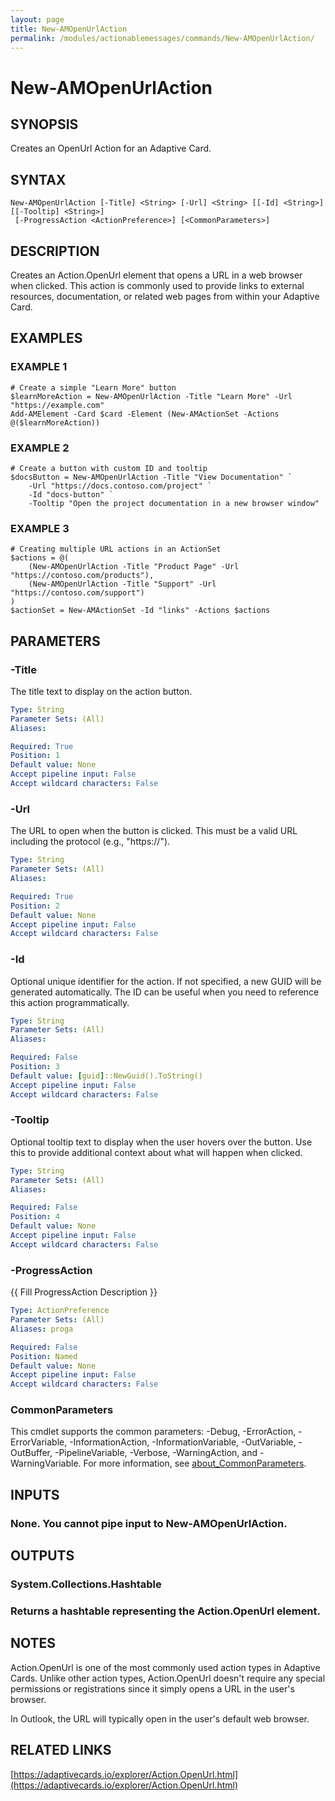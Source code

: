```yaml
---
layout: page
title: New-AMOpenUrlAction
permalink: /modules/actionablemessages/commands/New-AMOpenUrlAction/
---
```


# New-AMOpenUrlAction

## SYNOPSIS
Creates an OpenUrl Action for an Adaptive Card.

## SYNTAX

```
New-AMOpenUrlAction [-Title] <String> [-Url] <String> [[-Id] <String>] [[-Tooltip] <String>]
 [-ProgressAction <ActionPreference>] [<CommonParameters>]
```

## DESCRIPTION
Creates an Action.OpenUrl element that opens a URL in a web browser when clicked.
This action is commonly used to provide links to external resources, documentation,
or related web pages from within your Adaptive Card.

## EXAMPLES

### EXAMPLE 1
```
# Create a simple "Learn More" button
$learnMoreAction = New-AMOpenUrlAction -Title "Learn More" -Url "https://example.com"
Add-AMElement -Card $card -Element (New-AMActionSet -Actions @($learnMoreAction))
```

### EXAMPLE 2
```
# Create a button with custom ID and tooltip
$docsButton = New-AMOpenUrlAction -Title "View Documentation" `
    -Url "https://docs.contoso.com/project" `
    -Id "docs-button" `
    -Tooltip "Open the project documentation in a new browser window"
```

### EXAMPLE 3
```
# Creating multiple URL actions in an ActionSet
$actions = @(
    (New-AMOpenUrlAction -Title "Product Page" -Url "https://contoso.com/products"),
    (New-AMOpenUrlAction -Title "Support" -Url "https://contoso.com/support")
)
$actionSet = New-AMActionSet -Id "links" -Actions $actions
```

## PARAMETERS

### -Title
The title text to display on the action button.

```yaml
Type: String
Parameter Sets: (All)
Aliases:

Required: True
Position: 1
Default value: None
Accept pipeline input: False
Accept wildcard characters: False
```

### -Url
The URL to open when the button is clicked.
This must be a valid URL including
the protocol (e.g., "https://").

```yaml
Type: String
Parameter Sets: (All)
Aliases:

Required: True
Position: 2
Default value: None
Accept pipeline input: False
Accept wildcard characters: False
```

### -Id
Optional unique identifier for the action.
If not specified, a new GUID will be
generated automatically.
The ID can be useful when you need to reference this
action programmatically.

```yaml
Type: String
Parameter Sets: (All)
Aliases:

Required: False
Position: 3
Default value: [guid]::NewGuid().ToString()
Accept pipeline input: False
Accept wildcard characters: False
```

### -Tooltip
Optional tooltip text to display when the user hovers over the button.
Use this to provide additional context about what will happen when clicked.

```yaml
Type: String
Parameter Sets: (All)
Aliases:

Required: False
Position: 4
Default value: None
Accept pipeline input: False
Accept wildcard characters: False
```

### -ProgressAction
{{ Fill ProgressAction Description }}

```yaml
Type: ActionPreference
Parameter Sets: (All)
Aliases: proga

Required: False
Position: Named
Default value: None
Accept pipeline input: False
Accept wildcard characters: False
```

### CommonParameters
This cmdlet supports the common parameters: -Debug, -ErrorAction, -ErrorVariable, -InformationAction, -InformationVariable, -OutVariable, -OutBuffer, -PipelineVariable, -Verbose, -WarningAction, and -WarningVariable. For more information, see [about_CommonParameters](https://learn.microsoft.com/en-us/powershell/module/microsoft.powershell.core/about/about_commonparameters).

## INPUTS

### None. You cannot pipe input to New-AMOpenUrlAction.
## OUTPUTS

### System.Collections.Hashtable
### Returns a hashtable representing the Action.OpenUrl element.
## NOTES
Action.OpenUrl is one of the most commonly used action types in Adaptive Cards.
Unlike other action types, Action.OpenUrl doesn't require any special permissions
or registrations since it simply opens a URL in the user's browser.

In Outlook, the URL will typically open in the user's default web browser.

## RELATED LINKS

[https://adaptivecards.io/explorer/Action.OpenUrl.html](https://adaptivecards.io/explorer/Action.OpenUrl.html)


